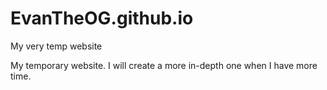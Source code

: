 # EvanTheOG.github.io
My very temp website 

My temporary website.  I will create a more in-depth one when I have more time.  
